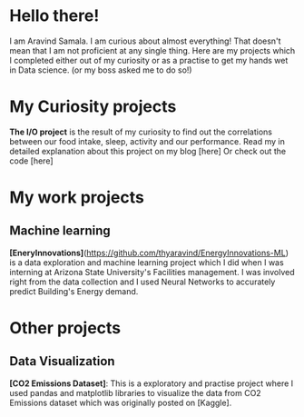 # Hello there!
I am Aravind Samala. I am curious about almost everything! That doesn't mean that I am not proficient at any single thing.
Here are my projects which I completed either out of my curiosity or as a practise to get my hands wet in Data science. (or my boss asked me to do so!)

# My Curiosity projects
**The I/O project** is the result of my curiosity to find out the correlations between our food intake, sleep, activity and our performance.
Read my in detailed explanation about this project on my blog [here]
Or check out the code [here]


# My work projects

## Machine learning
**[EneryInnovations]**(https://github.com/thyaravind/EnergyInnovations-ML) is a data exploration and machine learning project which I did
when I was interning at Arizona State University's Facilities management. I was involved right from the data collection and 
I used Neural Networks to accurately predict Building's Energy demand.





# Other projects

## Data Visualization
**[CO2 Emissions Dataset]**: This is a exploratory and practise project where I used pandas and matplotlib libraries to visualize
the data from CO2 Emissions dataset which was originally posted on [Kaggle].
